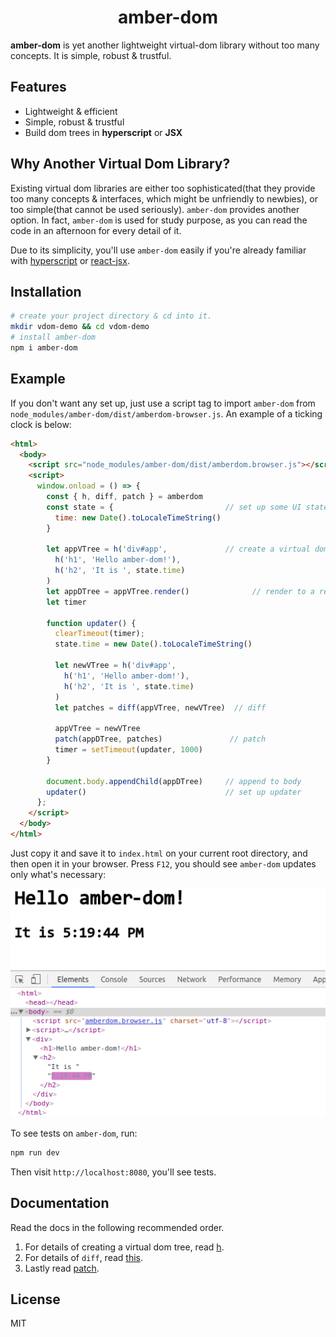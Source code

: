 # <center>amber-dom</center>

**amber-dom** is yet another lightweight virtual-dom library without too many concepts. It is simple, robust & trustful.

## Features

- Lightweight & efficient
- Simple, robust & trustful
- Build dom trees in **hyperscript** or **JSX**

## Why Another Virtual Dom Library?

Existing virtual dom libraries are either too sophisticated(that they provide too many concepts & interfaces, which might be unfriendly to newbies), or too simple(that cannot be used seriously). `amber-dom` provides another option. In fact, `amber-dom` is used for study purpose, as you can read the code in an afternoon for every detail of it.

Due to its simplicity, you'll use `amber-dom` easily if you're already familiar with [hyperscript](https://github.com/hyperhype/hyperscript) or [react-jsx](http://facebook.github.io/jsx/).

## Installation

```bash
# create your project directory & cd into it.
mkdir vdom-demo && cd vdom-demo
# install amber-dom
npm i amber-dom
```

## Example

If you don't want any set up, just use a script tag to import `amber-dom` from `node_modules/amber-dom/dist/amberdom-browser.js`. An example of a ticking clock is below:

```html
<html>
  <body>
    <script src="node_modules/amber-dom/dist/amberdom.browser.js"></script>
    <script>
      window.onload = () => {
        const { h, diff, patch } = amberdom
        const state = {                         // set up some UI state.
          time: new Date().toLocaleTimeString()
        }

        let appVTree = h('div#app',             // create a virtual dom tree
          h('h1', 'Hello amber-dom!'),
          h('h2', 'It is ', state.time)
        )
        let appDTree = appVTree.render()              // render to a real dom tree
        let timer

        function updater() {
          clearTimeout(timer);
          state.time = new Date().toLocaleTimeString()

          let newVTree = h('div#app',
            h('h1', 'Hello amber-dom!'),
            h('h2', 'It is ', state.time)
          )
          let patches = diff(appVTree, newVTree)  // diff

          appVTree = newVTree
          patch(appDTree, patches)               // patch
          timer = setTimeout(updater, 1000)
        }

        document.body.appendChild(appDTree)     // append to body
        updater()                               // set up updater
      };
    </script>
  </body>
</html>
```

Just copy it and save it to `index.html` on your current root directory, and then open it in your browser. Press `F12`, you should see `amber-dom` updates only what's necessary:

![](ticking-example.gif)

To see tests on `amber-dom`, run:

```bash
npm run dev
```
Then visit `http://localhost:8080`, you'll see tests.

## Documentation

Read the docs in the following recommended order.

1. For details of creating a virtual dom tree, read [h](docs/h.md).
2. For details of `diff`, read [this](docs/diff.md).
3. Lastly read [patch](docs/patch.md).

## License
MIT
